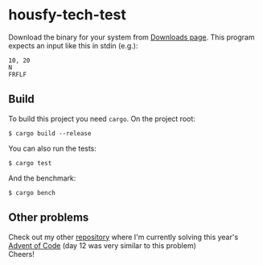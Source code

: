 # housfy-tech-test
Download the binary for your system from [Downloads page](https://github.com/AsLogd/housfy-tech-test/releases/tag/v1.0.3). This program expects an input like this in stdin (e.g.):
```
10, 20
N
FRFLF
```
  
## Build
To build this project you need `cargo`. On the project root:  
```
$ cargo build --release
```
You can also run the tests:  
```
$ cargo test
```
And the benchmark: 
```
$ cargo bench
```
## Other problems
Check out my other [repository](https://github.com/AsLogd/advent-of-code-2020) where I'm currently solving this year's [Advent of Code](https://adventofcode.com/2020)
(day 12 was very similar to this problem)  
Cheers!

